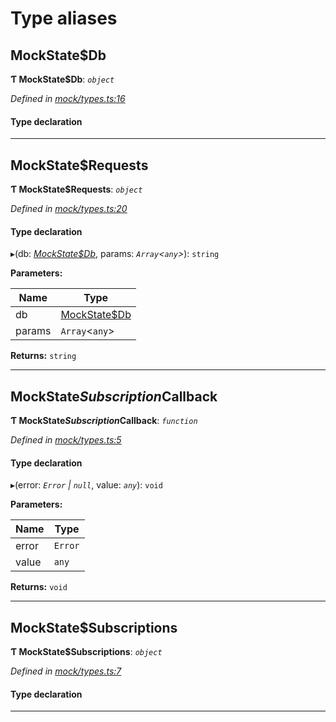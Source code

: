 

# Type aliases

<a id="mockstate_db"></a>

##  MockState$Db

**Ƭ MockState$Db**: *`object`*

*Defined in [mock/types.ts:16](https://github.com/polkadot-js/api/blob/843f374/packages/rpc-provider/src/mock/types.ts#L16)*

#### Type declaration

[index: `string`]: `Uint8Array`

___
<a id="mockstate_requests"></a>

##  MockState$Requests

**Ƭ MockState$Requests**: *`object`*

*Defined in [mock/types.ts:20](https://github.com/polkadot-js/api/blob/843f374/packages/rpc-provider/src/mock/types.ts#L20)*

#### Type declaration

[index: `string`]: `function`

▸(db: *[MockState$Db](_mock_types_.md#mockstate_db)*, params: *`Array`<`any`>*): `string`

**Parameters:**

| Name | Type |
| ------ | ------ |
| db | [MockState$Db](_mock_types_.md#mockstate_db) |
| params | `Array`<`any`> |

**Returns:** `string`

___
<a id="mockstate_subscription_callback"></a>

##  MockState$Subscription$Callback

**Ƭ MockState$Subscription$Callback**: *`function`*

*Defined in [mock/types.ts:5](https://github.com/polkadot-js/api/blob/843f374/packages/rpc-provider/src/mock/types.ts#L5)*

#### Type declaration
▸(error: *`Error` | `null`*, value: *`any`*): `void`

**Parameters:**

| Name | Type |
| ------ | ------ |
| error | `Error` | `null` |
| value | `any` |

**Returns:** `void`

___
<a id="mockstate_subscriptions"></a>

##  MockState$Subscriptions

**Ƭ MockState$Subscriptions**: *`object`*

*Defined in [mock/types.ts:7](https://github.com/polkadot-js/api/blob/843f374/packages/rpc-provider/src/mock/types.ts#L7)*

#### Type declaration

[index: `string`]: `object`

___

